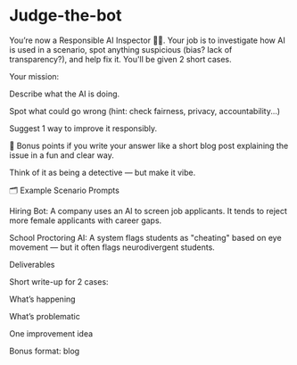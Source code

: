 # Judge-the-bot
You’re now a Responsible AI Inspector 🕵️‍♂️. Your job is to investigate how AI is used in a scenario, spot anything suspicious (bias? lack of transparency?), and help fix it. You'll be given 2 short cases.

Your mission:

Describe what the AI is doing.

Spot what could go wrong (hint: check fairness, privacy, accountability...)

Suggest 1 way to improve it responsibly.

🎨 Bonus points if you write your answer like a short blog post explaining the issue in a fun and clear way.

Think of it as being a detective — but make it vibe. 


🗂️ Example Scenario Prompts

Hiring Bot: A company uses an AI to screen job applicants. It tends to reject more female applicants with career gaps.

School Proctoring AI: A system flags students as "cheating" based on eye movement — but it often flags neurodivergent students.

Deliverables

Short write-up for 2 cases:

What’s happening

What’s problematic

One improvement idea

Bonus format: blog
